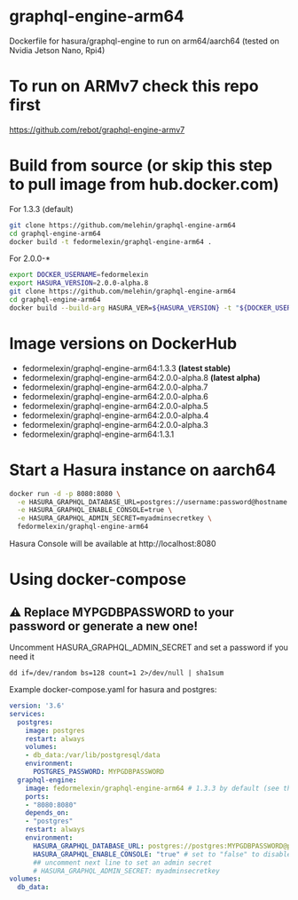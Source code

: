 # graphql-engine-arm64
Dockerfile for hasura/graphql-engine to run on arm64/aarch64 (tested on Nvidia Jetson Nano, Rpi4)

# To run on ARMv7 check this repo first
https://github.com/rebot/graphql-engine-armv7

# Build from source (or skip this step to pull image from hub.docker.com)
For 1.3.3 (default)
```bash
git clone https://github.com/melehin/graphql-engine-arm64
cd graphql-engine-arm64
docker build -t fedormelexin/graphql-engine-arm64 .
```
For 2.0.0-*
```bash
export DOCKER_USERNAME=fedormelexin
export HASURA_VERSION=2.0.0-alpha.8
git clone https://github.com/melehin/graphql-engine-arm64
cd graphql-engine-arm64
docker build --build-arg HASURA_VER=${HASURA_VERSION} -t "${DOCKER_USERNAME}/graphql-engine-arm64:${HASURA_VERSION}" .
```

# Image versions on DockerHub
* fedormelexin/graphql-engine-arm64:1.3.3 **(latest stable)**
* fedormelexin/graphql-engine-arm64:2.0.0-alpha.8 **(latest alpha)**
* fedormelexin/graphql-engine-arm64:2.0.0-alpha.7
* fedormelexin/graphql-engine-arm64:2.0.0-alpha.6
* fedormelexin/graphql-engine-arm64:2.0.0-alpha.5
* fedormelexin/graphql-engine-arm64:2.0.0-alpha.4
* fedormelexin/graphql-engine-arm64:2.0.0-alpha.3
* fedormelexin/graphql-engine-arm64:1.3.1

# Start a Hasura instance on aarch64
```bash
docker run -d -p 8080:8080 \
  -e HASURA_GRAPHQL_DATABASE_URL=postgres://username:password@hostname:port/dbname \
  -e HASURA_GRAPHQL_ENABLE_CONSOLE=true \
  -e HASURA_GRAPHQL_ADMIN_SECRET=myadminsecretkey \
  fedormelexin/graphql-engine-arm64
```

Hasura Console will be available at http://localhost:8080

# Using docker-compose
## :warning: Replace MYPGDBPASSWORD to your password or generate a new one!
Uncomment HASURA_GRAPHQL_ADMIN_SECRET and set a password if you need it
```
dd if=/dev/random bs=128 count=1 2>/dev/null | sha1sum
```
Example docker-compose.yaml for hasura and postgres:
```yaml
version: '3.6'
services:
  postgres:
    image: postgres
    restart: always
    volumes:
    - db_data:/var/lib/postgresql/data
    environment:
      POSTGRES_PASSWORD: MYPGDBPASSWORD 
  graphql-engine:
    image: fedormelexin/graphql-engine-arm64 # 1.3.3 by default (see the Image versions above)
    ports:
    - "8080:8080"
    depends_on:
    - "postgres"
    restart: always
    environment:
      HASURA_GRAPHQL_DATABASE_URL: postgres://postgres:MYPGDBPASSWORD@postgres:5432/postgres
      HASURA_GRAPHQL_ENABLE_CONSOLE: "true" # set to "false" to disable console
      ## uncomment next line to set an admin secret
      # HASURA_GRAPHQL_ADMIN_SECRET: myadminsecretkey
volumes:
  db_data:
```
